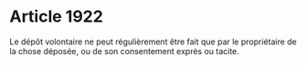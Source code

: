 # Article 1922

Le dépôt volontaire ne peut régulièrement être fait que par le propriétaire de la chose déposée, ou de son consentement exprès ou tacite.
